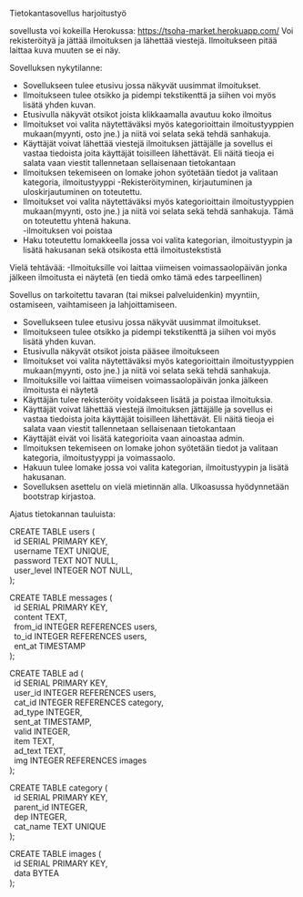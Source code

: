 Tietokantasovellus harjoitustyö

sovellusta voi kokeilla Herokussa: https://tsoha-market.herokuapp.com/
Voi rekisteröityä ja jättää ilmoituksen ja lähettää viestejä. Ilmoitukseen pitää laittaa kuva muuten se ei näy.

Sovelluksen nykytilanne:
- Sovellukseen tulee etusivu jossa näkyvät uusimmat ilmoitukset.
- Ilmoitukseen tulee otsikko ja pidempi tekstikenttä ja siihen voi myös lisätä yhden kuvan. 
- Etusivulla näkyvät otsikot joista klikkaamalla avautuu koko ilmoitus
- Ilmoitukset voi valita näytettäväksi myös kategorioittain ilmoitustyyppien mukaan(myynti, osto jne.) ja niitä voi selata sekä tehdä sanhakuja. 
- Käyttäjät voivat lähettää viestejä ilmoituksen jättäjälle ja sovellus ei vastaa tiedoista joita käyttäjät toisilleen lähettävät. Eli näitä tieoja ei salata vaan viestit tallennetaan sellaisenaan tietokantaan
- Ilmoituksen tekemiseen on lomake johon syötetään tiedot ja valitaan kategoria, ilmoitustyyppi
-Rekisteröityminen, kirjautuminen ja uloskirjautuminen on toteutettu. 
- Ilmoitukset voi valita näytettäväksi myös kategorioittain ilmoitustyyppien mukaan(myynti, osto jne.) ja niitä voi selata sekä tehdä sanhakuja. Tämä on toteutettu yhtenä hakuna.  
-ilmoituksen voi poistaa
- Haku toteutettu lomakkeella jossa voi valita kategorian, ilmoitustyypin ja lisätä hakusanan sekä otsikosta että ilmoitustekstistä
 
Vielä tehtävää:
-Ilmoituksille voi laittaa viimeisen voimassaolopäivän jonka jälkeen ilmoitusta ei näytetä (en tiedä omko tämä edes tarpeellinen)


Sovellus on tarkoitettu tavaran (tai miksei palveluidenkin) myyntiin, ostamiseen, vaihtamiseen ja lahjoittamiseen. 

- Sovellukseen tulee etusivu jossa näkyvät uusimmat ilmoitukset.
- Ilmoitukseen tulee otsikko ja pidempi tekstikenttä ja siihen voi myös lisätä yhden kuvan. 
- Etusivulla näkyvät otsikot joista pääsee ilmoitukseen
- Ilmoitukset voi valita näytettäväksi myös kategorioittain ilmoitustyyppien mukaan(myynti, osto jne.) ja niitä voi selata sekä tehdä sanhakuja. 
- Ilmoituksille voi laittaa viimeisen voimassaolopäivän jonka jälkeen ilmoitusta ei näytetä
- Käyttäjän tulee rekisteröity voidakseen lisätä ja poistaa ilmoituksia. 
- Käyttäjät voivat lähettää viestejä ilmoituksen jättäjälle ja sovellus ei vastaa tiedoista joita käyttäjät toisilleen lähettävät. Eli näitä tieoja ei salata vaan viestit tallennetaan sellaisenaan tietokantaan
- Käyttäjät eivät voi lisätä kategorioita vaan ainoastaa admin.
- Ilmoituksen tekemiseen on lomake johon syötetään tiedot ja valitaan kategoria, ilmoitustyyppi ja voimassaolo.
- Hakuun tulee lomake jossa voi valita kategorian, ilmoitustyypin ja lisätä hakusanan.
- Sovelluksen asettelu on vielä mietinnän alla. Ulkoasussa hyödynnetään bootstrap kirjastoa.

Ajatus tietokannan tauluista:

CREATE TABLE users (<br>
    &nbsp;&nbsp;id SERIAL PRIMARY KEY,<br>
    &nbsp;&nbsp;username TEXT UNIQUE,<br>
    &nbsp;&nbsp;password TEXT NOT NULL,<br> 
	  &nbsp;&nbsp;user_level INTEGER NOT NULL,<br>
);

CREATE TABLE messages (<br>
    &nbsp;&nbsp;id SERIAL PRIMARY KEY,<br>
    &nbsp;&nbsp;content TEXT,<br>
    &nbsp;&nbsp;from_id INTEGER REFERENCES users,<br>
    &nbsp;&nbsp;to_id INTEGER REFERENCES users,<br>
    &nbsp;&nbsp;ent_at TIMESTAMP<br>
);

CREATE TABLE ad (<br>
    &nbsp;&nbsp;id SERIAL PRIMARY KEY,<br>
    &nbsp;&nbsp;user_id INTEGER REFERENCES users,<br>
    &nbsp;&nbsp;cat_id INTEGER REFERENCES category,<br>
    &nbsp;&nbsp;ad_type INTEGER,<br>
    &nbsp;&nbsp;sent_at TIMESTAMP,<br>
    &nbsp;&nbsp;valid INTEGER,<br>
    &nbsp;&nbsp;item TEXT,<br>
    &nbsp;&nbsp;ad_text TEXT,<br>
    &nbsp;&nbsp;img INTEGER REFERENCES images<br>
);

CREATE TABLE category (<br>
    &nbsp;&nbsp;id SERIAL PRIMARY KEY,<br>
    &nbsp;&nbsp;parent_id INTEGER,<br>
    &nbsp;&nbsp;dep INTEGER,<br>
    &nbsp;&nbsp;cat_name TEXT UNIQUE<br>
);

CREATE TABLE images (<br>
    &nbsp;&nbsp;id SERIAL PRIMARY KEY,<br>
    &nbsp;&nbsp;data BYTEA<br>
);
